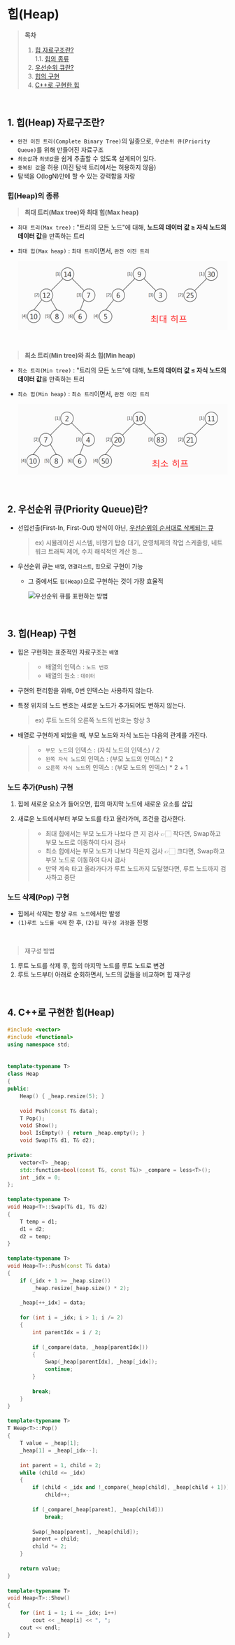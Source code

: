 # 힙(Heap)  

> **목차**  
> 1. [힙 자료구조란?](#1-힙heap-자료구조란)  
> 1.1. [힙의 종류](#힙heap의-종류)  
> 2. [우선순위 큐란?](#2-우선순위-큐priority-queue란)  
> 3. [힙의 구현](#3-힙heap-구현)  
> 4. [C++로 구현한 힙](#4-c로-구현한-힙heap)  

<br>

## 1. 힙(Heap) 자료구조란?
- `완전 이진 트리(Complete Binary Tree)`의 일종으로, `우선순위 큐(Priority Queue)`를 위해 만들어진 자료구조
- `최솟값`과 `최댓값`을 쉽게 추출할 수 있도록 설계되어 있다.  
- `중복된 값`을 허용 (이진 탐색 트리에서는 허용하지 않음)  
- 탐색을 $\mathrm{O(logN)}$만에 할 수 있는 강력함을 자랑  

### 힙(Heap)의 종류  
> **최대 트리(Max tree)와 최대 힙(Max heap)**
- `최대 트리(Max tree)` : "트리의 모든 노드"에 대해, **노드의 데이터 값 $\geq$ 자식 노드의 데이터 값**을 만족하는 트리
- `최대 힙(Max heap)` : `최대 트리`이면서, `완전 이진 트리`  

    ![최대 힙 예](../Resources/Images/최대%20힙%20예.png)  


<br>

> **최소 트리(Min tree)와 최소 힙(Min heap)**  
- `최소 트리(Min tree)` : "트리의 모든 노드"에 대해, **노드의 데이터 값 $\leq$ 자식 노드의 데이터 값**을 만족하는 트리  
- `최소 힙(Min heap)` : `최소 트리`이면서, `완전 이진 트리`  

    ![최소 힙 예](../Resources/Images/최소%20힙%20예.png)  

<br>

## 2. 우선순위 큐(Priority Queue)란?
- 선입선출(First-In, First-Out) 방식이 아닌, <u>우선순위의 순서대로 삭제되는 큐</u>  

    > ex) 시뮬레이션 시스템, 비행기 탑승 대기, 운영체제의 작업 스케줄링, 네트워크 트래픽 제어, 수치 해석적인 계산 등...  

- 우선순위 큐는 `배열`, `연결리스트`, `힙`으로 구현이 가능  
    - 그 중에서도 `힙(Heap)`으로 구현하는 것이 가장 효율적  

        ![우선순위 큐를 표현하는 방법](https://gmlwjd9405.github.io/images/data-structure-heap/data-structure-heap-priorityqueue.png)  

<br>

## 3. 힙(Heap) 구현
- 힙은 구현하는 표준적인 자료구조는 `배열`  

    > - 배열의 인덱스 : `노드 번호`  
    > - 배열의 원소 : `데이터`  

- 구현의 편리함을 위해, 0번 인덱스는 사용하지 않는다.  
- 특정 위치의 노드 번호는 새로운 노드가 추가되어도 변하지 않는다.  

    > ex) 루트 노드의 오른쪽 노드의 번호는 항상 3  

- 배열로 구현하게 되었을 때, 부모 노드와 자식 노드는 다음의 관계를 가진다.  

    > - `부모 노드`의 인덱스 : (자식 노드의 인덱스) / 2  
    > - `왼쪽 자식 노드`의 인덱스 : (부모 노드의 인덱스) * 2  
    > - `오른쪽 자식 노드`의 인덱스 : (부모 노드의 인덱스) * 2 + 1  

### 노드 추가(Push) 구현
1. 힙에 새로운 요소가 들어오면, 힙의 마지막 노드에 새로운 요소를 삽입
2. 새로운 노드에서부터 부모 노드를 타고 올라가며, 조건을 검사한다.  

    > - 최대 힙에서는 부모 노드가 나보다 큰 지 검사 👉🏻 작다면, Swap하고 부모 노드로 이동하여 다시 검사  
    > - 최소 힙에서는 부모 노드가 나보다 작은지 검사 👉🏻 크다면, Swap하고 부모 노드로 이동하여 다시 검사  
    > - 만약 계속 타고 올라가다가 루트 노드까지 도달했다면, 루트 노드까지 검사하고 중단  

### 노드 삭제(Pop) 구현
- 힙에서 삭제는 항상 `루트 노드`에서만 발생  
- `(1)루트 노드를 삭제` 한 후, `(2)힙 재구성 과정`을 진행  

<br>

> 재구성 방법  
1. 루트 노드를 삭제 후, 힙의 마지막 노드를 루트 노드로 변경  
2. 루트 노드부터 아래로 순회하면서, 노드의 값들을 비교하며 힙 재구성  

<br>

## 4. C++로 구현한 힙(Heap)
```cpp
#include <vector>
#include <functional>
using namespace std;


template<typename T>
class Heap
{
public:
	Heap() { _heap.resize(5); }

	void Push(const T& data);
	T Pop();
	void Show();
	bool IsEmpty() { return _heap.empty(); }
	void Swap(T& d1, T& d2);

private:
	vector<T> _heap;
	std::function<bool(const T&, const T&)> _compare = less<T>();
	int _idx = 0;
};

template<typename T>
void Heap<T>::Swap(T& d1, T& d2)
{
	T temp = d1;
	d1 = d2;
	d2 = temp;
}

template<typename T>
void Heap<T>::Push(const T& data)
{
	if (_idx + 1 >= _heap.size())
		_heap.resize(_heap.size() * 2);

	_heap[++_idx] = data;

	for (int i = _idx; i > 1; i /= 2)
	{
		int parentIdx = i / 2;

		if (_compare(data, _heap[parentIdx]))
		{
			Swap(_heap[parentIdx], _heap[_idx]);
			continue;
		}

		break;
	}
}

template<typename T>
T Heap<T>::Pop()
{
	T value = _heap[1];
	_heap[1] = _heap[_idx--];
	
	int parent = 1, child = 2;
	while (child <= _idx)
	{
		if (child < _idx and !_compare(_heap[child], _heap[child + 1]))
			child++;

		if (_compare(_heap[parent], _heap[child]))
			break;

		Swap(_heap[parent], _heap[child]);
		parent = child;
		child *= 2;
	}

	return value;
}

template<typename T>
void Heap<T>::Show()
{
	for (int i = 1; i <= _idx; i++)
		cout << _heap[i] << ", ";
	cout << endl;
}
```  

